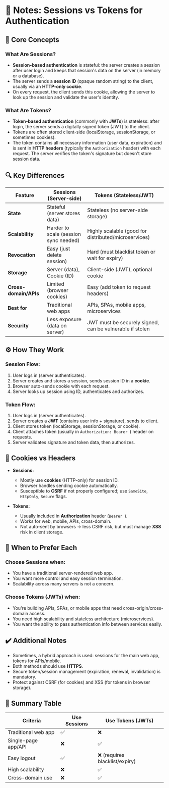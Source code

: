 # 📝 Notes: Sessions vs Tokens for Authentication

## 🔑 Core Concepts

### What Are Sessions?
- **Session-based authentication** is stateful: the server creates a session after user login and keeps that session's data on the server (in memory or a database).
- The server sends a **session ID** (opaque random string) to the client, usually via an **HTTP-only cookie**.
- On every request, the client sends this cookie, allowing the server to look up the session and validate the user's identity.

### What Are Tokens?
- **Token-based authentication** (commonly with **JWTs**) is stateless: after login, the server sends a digitally signed token (JWT) to the client.
- Tokens are often stored client-side (localStorage, sessionStorage, or sometimes cookies).
- The token contains all necessary information (user data, expiration) and is sent in **HTTP headers** (typically the `Authorization` header) with each request. The server verifies the token's signature but doesn't store session data.

## 🔍 Key Differences

| Feature               | Sessions (Server-side)         | Tokens (Stateless/JWT)                |
|-----------------------|-------------------------------|---------------------------------------|
| **State**             | Stateful (server stores data) | Stateless (no server-side storage)    |
| **Scalability**       | Harder to scale (session sync needed) | Highly scalable (good for distributed/microservices) |
| **Revocation**        | Easy (just delete session)    | Hard (must blacklist token or wait for expiry)  |
| **Storage**           | Server (data), Cookie (ID)    | Client-side (JWT), optional cookie    |
| **Cross-domain/APIs** | Limited (browser cookies)     | Easy (add token to request headers)   |
| **Best for**          | Traditional web apps          | APIs, SPAs, mobile apps, microservices|
| **Security**          | Less exposure (data on server)| JWT must be securely signed, can be vulnerable if stolen|

## ⚙️ How They Work

### Session Flow:
1. User logs in (server authenticates).
2. Server creates and stores a session, sends session ID in a **cookie**.
3. Browser auto-sends cookie with each request.
4. Server looks up session using ID, authenticates and authorizes.

### Token Flow:
1. User logs in (server authenticates).
2. Server creates a **JWT** (contains user info + signature), sends to client.
3. Client stores token (localStorage, sessionStorage, or cookie).
4. Client attaches token (usually in `Authorization: Bearer `) header on requests.
5. Server validates signature and token data, then authorizes.

## 🍪 Cookies vs Headers

- **Sessions:** 
  - Mostly use **cookies** (HTTP-only) for session ID.
  - Browser handles sending cookie automatically.
  - Susceptible to **CSRF** if not properly configured; use `SameSite`, `HttpOnly`, `Secure` flags.

- **Tokens:** 
  - Usually included in **Authorization** header (`Bearer `).
  - Works for web, mobile, APIs, cross-domain.
  - Not auto-sent by browsers → less CSRF risk, but must manage **XSS** risk in client storage.

## 🧠 When to Prefer Each

### Choose **Sessions** when:
- You have a traditional server-rendered web app.
- You want more control and easy session termination.
- Scalability across many servers is not a concern.

### Choose **Tokens (JWTs)** when:
- You're building APIs, SPAs, or mobile apps that need cross-origin/cross-domain access.
- You need high scalability and stateless architecture (microservices).
- You want the ability to pass authentication info between services easily.

## ✔️ Additional Notes

- Sometimes, a hybrid approach is used: sessions for the main web app, tokens for APIs/mobile.
- Both methods should use **HTTPS**.
- Secure token/session management (expiration, renewal, invalidation) is mandatory.
- Protect against CSRF (for cookies) and XSS (for tokens in browser storage).

## 🚦 Summary Table

| Criteria             | Use Sessions            | Use Tokens (JWTs)            |
|----------------------|------------------------|------------------------------|
| Traditional web app  | ✅                      | ❌                            |
| Single-page app/API  | ❌                      | ✅                            |
| Easy logout          | ✅                      | ❌ (requires blacklist/expiry)|
| High scalability     | ❌                      | ✅                            |
| Cross-domain use     | ❌                      | ✅                            |
